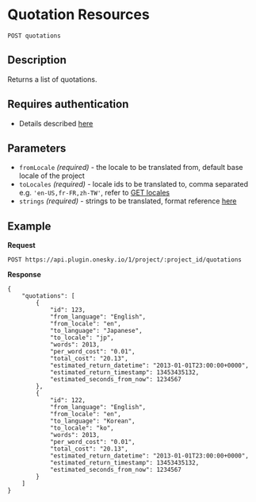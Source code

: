 # Quotation Resources

    POST quotations

## Description
Returns a list of quotations.


## Requires authentication
- Details described [here](/README.md#authentication)


## Parameters
- `fromLocale` _(required)_ - the locale to be translated from, default base locale of the project
- `toLocales` _(required)_ - locale ids to be translated to, comma separated e.g. `'en-US,fr-FR,zh-TW'`, refer to [GET locales](/endpoints/locale/GET_locales.md)
- `strings` _(required)_ - strings to be translated, format reference [here](/reference/formats.md#strings)


## Example
**Request**

    POST https://api.plugin.onesky.io/1/project/:project_id/quotations

**Response**
```
{
    "quotations": [
        {
            "id": 123,
            "from_language": "English",
            "from_locale": "en",
            "to_language": "Japanese",
            "to_locale": "jp",
            "words": 2013,
            "per_word_cost": "0.01",
            "total_cost": "20.13",
            "estimated_return_datetime": "2013-01-01T23:00:00+0000",
            "estimated_return_timestamp": 13453435132,
            "estimated_seconds_from_now": 1234567
        },
        {
            "id": 122,
            "from_language": "English",
            "from_locale": "en",
            "to_language": "Korean",
            "to_locale": "ko",
            "words": 2013,
            "per_word_cost": "0.01",
            "total_cost": "20.13",
            "estimated_return_datetime": "2013-01-01T23:00:00+0000",
            "estimated_return_timestamp": 13453435132,
            "estimated_seconds_from_now": 1234567
        }
    ]
}
```

